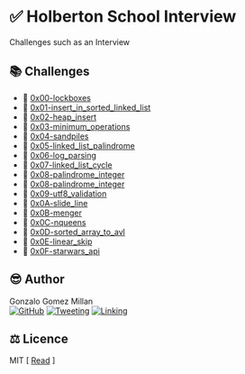 # :white_check_mark: Holberton School Interview
Challenges such as an Interview

## :books: Challenges
- :bookmark_tabs: [0x00-lockboxes](0x00-lockboxes/.#readme)
- :bookmark_tabs: [0x01-insert_in_sorted_linked_list](0x01-insert_in_sorted_linked_list/.#readme)
- :bookmark_tabs: [0x02-heap_insert](0x02-heap_insert/.#readme)
- :bookmark_tabs: [0x03-minimum_operations](0x03-minimum_operations/.#readme)
- :bookmark_tabs: [0x04-sandpiles](0x04-sandpiles/.#readme)
- :bookmark_tabs: [0x05-linked_list_palindrome](0x05-linked_list_palindrome/.#readme)
- :bookmark_tabs: [0x06-log_parsing](0x06-log_parsing/.#readme)
- :bookmark_tabs: [0x07-linked_list_cycle](0x07-linked_list_cycle/.#readme)
- :bookmark_tabs: [0x08-palindrome_integer](0x08-palindrome_integer/.#readme)
- :bookmark_tabs: [0x08-palindrome_integer](0x08-palindrome_integer/.#readme)
- :bookmark_tabs: [0x09-utf8_validation](0x09-utf8_validation/.#readme)
- :bookmark_tabs: [0x0A-slide_line](0x0A-slide_line/.#readme)
- :bookmark_tabs: [0x0B-menger](0x0B-menger/.#readme)
- :bookmark_tabs: [0x0C-nqueens](0x0C-nqueens/.#readme)
- :bookmark_tabs: [0x0D-sorted_array_to_avl](0x0D-sorted_array_to_avl/.#readme)
- :bookmark_tabs: [0x0E-linear_skip](0x0E-linear_skip/.#readme)
- :bookmark_tabs: [0x0F-starwars_api](0x0F-starwars_api/.#readme)

## :sunglasses: Author
Gonzalo Gomez Millan  
[![GitHub](https://img.shields.io/badge/github-%23100000.svg?&style=for-the-badge&logo=github&logoColor=white)](https://github.com/gogomillan)
[![Tweeting](https://img.shields.io/badge/twitter-%231DA1F2.svg?&style=for-the-badge&logo=twitter&logoColor=white)](https://twitter.com/gogomillan)
[![Linking](https://img.shields.io/badge/linkedin-%230077B5.svg?&style=for-the-badge&logo=linkedin&logoColor=white)](https://linkedin.com/in/gogomillan)

## :balance_scale: Licence
MIT 
\[ [Read](LICENSE) \]
